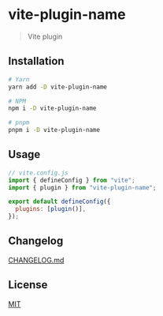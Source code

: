 # vite-plugin-name

> Vite plugin

## Installation

```bash
# Yarn
yarn add -D vite-plugin-name

# NPM
npm i -D vite-plugin-name

# pnpm
pnpm i -D vite-plugin-name
```

## Usage

```js
// vite.config.js
import { defineConfig } from "vite";
import { plugin } from "vite-plugin-name";

export default defineConfig({
  plugins: [plugin()],
});
```

## Changelog

[CHANGELOG.md](CHANGELOG.md)

## License

[MIT](LICENSE)
